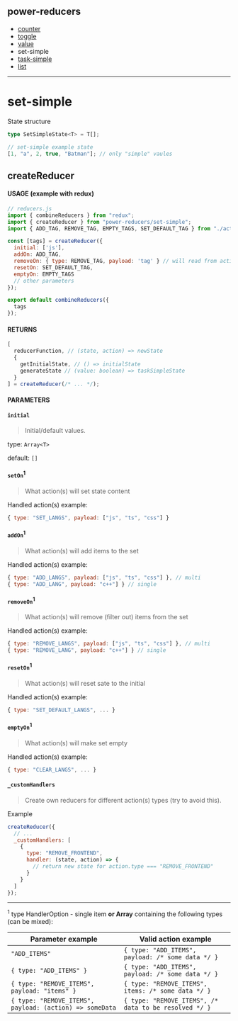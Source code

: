 ## power-reducers

- [counter](./counter.md)
- [toggle](./toggle.md)
- [value](./value.md)
- set-simple
- [task-simple](./task-simple.md)
- [list](./list.md)

---

# set-simple

State structure

```ts
type SetSimpleState<T> = T[];
```

```js
// set-simple example state
[1, "a", 2, true, "Batman"]; // only "simple" vaules
```

## createReducer

#### USAGE (example with redux)

```js
// reducers.js
import { combineReducers } from "redux";
import { createReducer } from "power-reducers/set-simple";
import { ADD_TAG, REMOVE_TAG, EMPTY_TAGS, SET_DEFAULT_TAG } from "./actions";

const [tags] = createReducer({
  initial: ['js'],
  addOn: ADD_TAG,
  removeOn: { type: REMOVE_TAG, payload: 'tag' } // will read from action.tag
  resetOn: SET_DEFAULT_TAG,
  emptyOn: EMPTY_TAGS
  // other parameters
});

export default combineReducers({
  tags
});
```

#### RETURNS

```javascript
[
  reducerFunction, // (state, action) => newState
  {
    getInitialState, // () => initialState
    generateState // (value: boolean) => taskSimpleState
  }
] = createReducer(/* ... */);
```

#### PARAMETERS

#### **`initial`**

> Initial/default values.

type: `Array<T>`

default: `[]`

#### **`setOn`<sup>1</sup>**

> What action(s) will set state content

Handled action(s) example:

```js
{ type: "SET_LANGS", payload: ["js", "ts", "css"] }
```

#### **`addOn`<sup>1</sup>**

> What action(s) will add items to the set

Handled action(s) example:

```js
{ type: "ADD_LANGS", payload: ["js", "ts", "css"] }, // multi
{ type: "ADD_LANG", payload: "c++"] } // single
```

#### **`removeOn`<sup>1</sup>**

> What action(s) will remove (filter out) items from the set

Handled action(s) example:

```js
{ type: "REMOVE_LANGS", payload: ["js", "ts", "css"] }, // multi
{ type: "REMOVE_LANG", payload: "c++"] } // single
```

#### **`resetOn`<sup>1</sup>**

> What action(s) will reset sate to the initial

Handled action(s) example:

```js
{ type: "SET_DEFAULT_LANGS", ... }
```

#### **`emptyOn`<sup>1</sup>**

> What action(s) will make set empty

Handled action(s) example:

```js
{ type: "CLEAR_LANGS", ... }
```

#### **`_customHandlers`**

> Create own reducers for different action(s) types (try to avoid this).

Example

```javascript
createReducer({
  // ...
  _customHandlers: [
    {
      type: "REMOVE_FRONTEND",
      handler: (state, action) => {
        // return new state for action.type === "REMOVE_FRONTEND"
      }
    }
  ]
});
```

---

<sup>1</sup> type HandlerOption - single item **or Array** containing the following types (can be mixed):

| Parameter example                                       | Valid action example                                  |
| ------------------------------------------------------- | ----------------------------------------------------- |
| `"ADD_ITEMS"`                                           | `{ type: "ADD_ITEMS", payload: /* some data */ }`     |
| `{ type: "ADD_ITEMS" }`                                 | `{ type: "ADD_ITEMS", payload: /* some data */ }`     |
| `{ type: "REMOVE_ITEMS", payload: "items" }`            | `{ type: "REMOVE_ITEMS", items: /* some data */ }`    |
| `{ type: "REMOVE_ITEMS", payload: (action) => someData` | `{ type: "REMOVE_ITEMS", /* data to be resolved */ }` |
